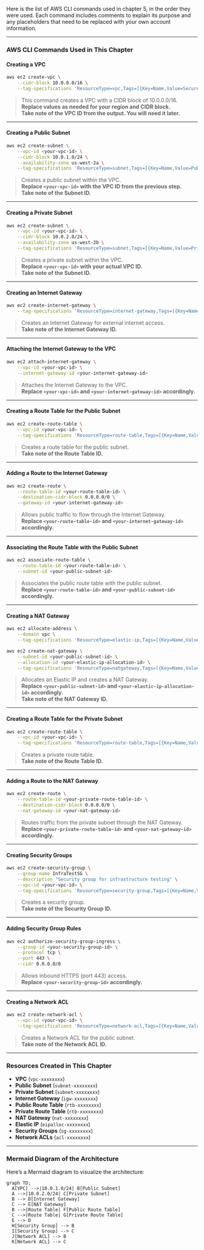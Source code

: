 Here is the list of AWS CLI commands used in chapter 5, in the order they were used. Each command includes comments to explain its purpose and any placeholders that need to be replaced with your own account information.

---

### **AWS CLI Commands Used in This Chapter**

#### **Creating a VPC**
```sh
aws ec2 create-vpc \
    --cidr-block 10.0.0.0/16 \
    --tag-specifications 'ResourceType=vpc,Tags=[{Key=Name,Value=SecureInfraVPC}]'
```
> This command creates a VPC with a CIDR block of 10.0.0.0/16.  
> **Replace values as needed for your region and CIDR block.**  
> **Take note of the VPC ID from the output. You will need it later.**

---

#### **Creating a Public Subnet**
```sh
aws ec2 create-subnet \
    --vpc-id <your-vpc-id> \
    --cidr-block 10.0.1.0/24 \
    --availability-zone us-west-2a \
    --tag-specifications 'ResourceType=subnet,Tags=[{Key=Name,Value=PublicSubnet}]'
```
> Creates a public subnet within the VPC.  
> **Replace `<your-vpc-id>` with the VPC ID from the previous step.**  
> **Take note of the Subnet ID.**

---

#### **Creating a Private Subnet**
```sh
aws ec2 create-subnet \
    --vpc-id <your-vpc-id> \
    --cidr-block 10.0.2.0/24 \
    --availability-zone us-west-2b \
    --tag-specifications 'ResourceType=subnet,Tags=[{Key=Name,Value=PrivateSubnet}]'
```
> Creates a private subnet within the VPC.  
> **Replace `<your-vpc-id>` with your actual VPC ID.**  
> **Take note of the Subnet ID.**

---

#### **Creating an Internet Gateway**
```sh
aws ec2 create-internet-gateway \
    --tag-specifications 'ResourceType=internet-gateway,Tags=[{Key=Name,Value=SecureInfraIGW}]'
```
> Creates an Internet Gateway for external internet access.  
> **Take note of the Internet Gateway ID.**

---

#### **Attaching the Internet Gateway to the VPC**
```sh
aws ec2 attach-internet-gateway \
    --vpc-id <your-vpc-id> \
    --internet-gateway-id <your-internet-gateway-id>
```
> Attaches the Internet Gateway to the VPC.  
> **Replace `<your-vpc-id>` and `<your-internet-gateway-id>` accordingly.**

---

#### **Creating a Route Table for the Public Subnet**
```sh
aws ec2 create-route-table \
    --vpc-id <your-vpc-id> \
    --tag-specifications 'ResourceType=route-table,Tags=[{Key=Name,Value=PublicRT}]'
```
> Creates a route table for the public subnet.  
> **Take note of the Route Table ID.**

---

#### **Adding a Route to the Internet Gateway**
```sh
aws ec2 create-route \
    --route-table-id <your-route-table-id> \
    --destination-cidr-block 0.0.0.0/0 \
    --gateway-id <your-internet-gateway-id>
```
> Allows public traffic to flow through the Internet Gateway.  
> **Replace `<your-route-table-id>` and `<your-internet-gateway-id>` accordingly.**

---

#### **Associating the Route Table with the Public Subnet**
```sh
aws ec2 associate-route-table \
    --route-table-id <your-route-table-id> \
    --subnet-id <your-public-subnet-id>
```
> Associates the public route table with the public subnet.  
> **Replace `<your-route-table-id>` and `<your-public-subnet-id>` accordingly.**

---

#### **Creating a NAT Gateway**
```sh
aws ec2 allocate-address \
    --domain vpc \
    --tag-specifications 'ResourceType=elastic-ip,Tags=[{Key=Name,Value=NATGW-EIP}]'
```
```sh
aws ec2 create-nat-gateway \
    --subnet-id <your-public-subnet-id> \
    --allocation-id <your-elastic-ip-allocation-id> \
    --tag-specifications 'ResourceType=natgateway,Tags=[{Key=Name,Value=SecureInfraNATGW}]'
```
> Allocates an Elastic IP and creates a NAT Gateway.  
> **Replace `<your-public-subnet-id>` and `<your-elastic-ip-allocation-id>` accordingly.**  
> **Take note of the NAT Gateway ID.**

---

#### **Creating a Route Table for the Private Subnet**
```sh
aws ec2 create-route-table \
    --vpc-id <your-vpc-id> \
    --tag-specifications 'ResourceType=route-table,Tags=[{Key=Name,Value=PrivateRT}]'
```
> Creates a private route table.  
> **Take note of the Route Table ID.**

---

#### **Adding a Route to the NAT Gateway**
```sh
aws ec2 create-route \
    --route-table-id <your-private-route-table-id> \
    --destination-cidr-block 0.0.0.0/0 \
    --nat-gateway-id <your-nat-gateway-id>
```
> Routes traffic from the private subnet through the NAT Gateway.  
> **Replace `<your-private-route-table-id>` and `<your-nat-gateway-id>` accordingly.**

---

#### **Creating Security Groups**
```sh
aws ec2 create-security-group \
    --group-name InfraTestSG \
    --description "Security group for infrastructure testing" \
    --vpc-id <your-vpc-id> \
    --tag-specifications 'ResourceType=security-group,Tags=[{Key=Name,Value=InfraTestSG}]'
```
> Creates a security group.  
> **Take note of the Security Group ID.**

---

#### **Adding Security Group Rules**
```sh
aws ec2 authorize-security-group-ingress \
    --group-id <your-security-group-id> \
    --protocol tcp \
    --port 443 \
    --cidr 0.0.0.0/0
```
> Allows inbound HTTPS (port 443) access.  
> **Replace `<your-security-group-id>` accordingly.**

---

#### **Creating a Network ACL**
```sh
aws ec2 create-network-acl \
    --vpc-id <your-vpc-id> \
    --tag-specifications 'ResourceType=network-acl,Tags=[{Key=Name,Value=PublicSubnetNACL}]'
```
> Creates a Network ACL for the public subnet.  
> **Take note of the Network ACL ID.**

---

### **Resources Created in This Chapter**
- **VPC** (`vpc-xxxxxxxx`)
- **Public Subnet** (`subnet-xxxxxxxx`)
- **Private Subnet** (`subnet-xxxxxxxx`)
- **Internet Gateway** (`igw-xxxxxxxx`)
- **Public Route Table** (`rtb-xxxxxxxx`)
- **Private Route Table** (`rtb-xxxxxxxx`)
- **NAT Gateway** (`nat-xxxxxxxx`)
- **Elastic IP** (`eipalloc-xxxxxxxx`)
- **Security Groups** (`sg-xxxxxxxx`)
- **Network ACLs** (`acl-xxxxxxxx`)

---

### **Mermaid Diagram of the Architecture**
Here’s a Mermaid diagram to visualize the architecture:

```mermaid
graph TD;
  A[VPC] -->|10.0.1.0/24| B[Public Subnet]
  A -->|10.0.2.0/24| C[Private Subnet]
  B --> D[Internet Gateway]
  C --> E[NAT Gateway]
  B -->|Route Table| F[Public Route Table]
  C -->|Route Table| G[Private Route Table]
  E --> D
  H[Security Group] --> B
  I[Security Group] --> C
  J[Network ACL] --> B
  K[Network ACL] --> C
```
